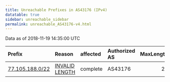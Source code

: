 ```yaml
---
title: Unreachable Prefixes in AS43176 (IPv4)
datatable: true
sidebar: unreachable_sidebar
permalink: unreachable_AS43176-v4.html
---
```


Data as of 2018-11-19 14:35:00 UTC


<div class="datatable-begin"></div>

| Prefix                                                   | Reason                                                                                                    | affected   | Authorized AS   |   MaxLength | Anchor                                         |   unreachable /24s |
|:---------------------------------------------------------|:----------------------------------------------------------------------------------------------------------|:-----------|:----------------|------------:|:-----------------------------------------------|-------------------:|
| [77.105.188.0/22](https://stat.ripe.net/77.105.188.0/22) | [INVALID LENGTH](https://rpki-validator.ripe.net/announcement-preview?asn=AS43176&prefix=77.105.188.0/22) | complete   | AS43176         |          21 | [RIPE](unreachable_RIPE_NCC_RPKI_Root-v4.html) |                  4 |

<div class="datatable-end"></div>